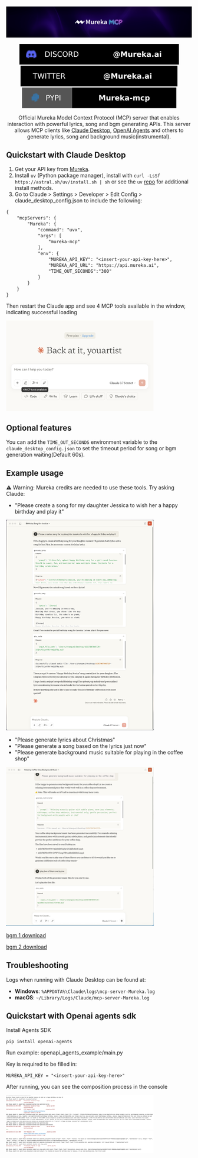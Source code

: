 

<div class="title-block" style="text-align: center;" align="center">

![export](https://raw.githubusercontent.com/SkyworkAI/Mureka-mcp/refs/heads/master/assets/mureka_mcp.png)

[![Discord Community](https://raw.githubusercontent.com/SkyworkAI/Mureka-mcp/refs/heads/master/assets/discord_mureka.svg)](https://discord.com/invite/nwu9ANqAf5)
[![Twitter](https://raw.githubusercontent.com/SkyworkAI/Mureka-mcp/refs/heads/master/assets/x_mureka.svg)](https://x.com/Mureka_AI)
[![PyPI](https://raw.githubusercontent.com/SkyworkAI/Mureka-mcp/refs/heads/master/assets/pypi_mureka.svg)](https://pypi.org/project/mureka-mcp)

</div>
<p align="center">
  Official Mureka Model Context Protocol (MCP) server that enables interaction with powerful lyrics, song and bgm generating APIs. This server allows MCP clients like <a href="https://www.anthropic.com/claude">Claude Desktop</a>, <a href="https://github.com/openai/openai-agents-python">OpenAI Agents</a> and others to generate lyrics, song and background music(instrumental).
</p>

## Quickstart with Claude Desktop

1. Get your API key from [Mureka](https://platform.mureka.ai/apiKeys).
2. Install `uv` (Python package manager), install with `curl -LsSf https://astral.sh/uv/install.sh | sh` or see the `uv` [repo](https://github.com/astral-sh/uv) for additional install methods.
3. Go to Claude > Settings > Developer > Edit Config > claude_desktop_config.json to include the following:

```
{
    "mcpServers": {
        "Mureka": {
            "command": "uvx",
            "args": [
                "mureka-mcp"
            ],
            "env": {
                "MUREKA_API_KEY": "<insert-your-api-key-here>",
                "MUREKA_API_URL": "https://api.mureka.ai",
                "TIME_OUT_SECONDS":"300"
            }
        }
    }
}
```

Then restart the Claude app and see 4 MCP tools available in the window, indicating successful loading
<div class="title-block" style="text-align: left;">
<img src="https://raw.githubusercontent.com/SkyworkAI/Mureka-mcp/refs/heads/master/assets/img.png" width="400">
</div>

## Optional features
You can add the `TIME_OUT_SECONDS` environment variable to the `claude_desktop_config.json` to set the timeout period for song or bgm generation waiting(Default 60s).

## Example usage

⚠️ Warning: Mureka credits are needed to use these tools.
Try asking Claude:
- "Please create a song for my daughter Jessica to wish her a happy birthday and play it"
<div class="title-block" style="text-align: left;">
<img src="https://github.com/SkyworkAI/Mureka-mcp/blob/master/assets/demo.jpeg?raw=true" width="400">
</div>

- "Please generate lyrics about Christmas"
- "Please generate a song based on the lyrics just now"
- "Please generate background music suitable for playing in the coffee shop"
<div class="title-block" style="text-align: left;">
<img src="https://github.com/SkyworkAI/Mureka-mcp/blob/master/assets/demo1.jpeg?raw=true" width="400">
</div>

[bgm 1 download](https://github.com/SkyworkAI/Mureka-mcp/raw/407ad955ab29c61e81b5d374e492ef8b1353c2f3/assets/16567807049729-9pi6MDiVqTavVUdjf54fmW.mp3)

[bgm 2 download](https://github.com/SkyworkAI/Mureka-mcp/raw/407ad955ab29c61e81b5d374e492ef8b1353c2f3/assets/16567807049729-D7WVCcxp77Prm8b15HSX1G.mp3)

## Troubleshooting

Logs when running with Claude Desktop can be found at:

- **Windows**: `%APPDATA%\Claude\logs\mcp-server-Mureka.log`
- **macOS**: `~/Library/Logs/Claude/mcp-server-Mureka.log`

## Quickstart with Openai agents sdk
Install Agents SDK
```
pip install openai-agents
```
Run example: openapi_agents_example/main.py

Key is required to be filled in: 
```
MUREKA_API_KEY = "<insert-your-api-key-here>"
```
After running, you can see the composition process in the console
<div class="title-block" style="text-align: left;">
<img src="https://raw.githubusercontent.com/SkyworkAI/Mureka-mcp/refs/heads/master/assets/openai_1.jpeg" width="400">
</div>
<div class="title-block" style="text-align: left;">
<img src="https://raw.githubusercontent.com/SkyworkAI/Mureka-mcp/refs/heads/master/assets/openai_2.jpeg" width="400">
</div>
